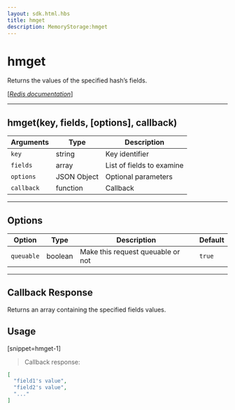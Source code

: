 ```yaml
---
layout: sdk.html.hbs
title: hmget
description: MemoryStorage:hmget
---
```

  

# hmget
Returns the values of the specified hash’s fields.

[[_Redis documentation_]](https://redis.io/commands/hmget)

---

## hmget(key, fields, [options], callback)

| Arguments | Type | Description |
|---------------|---------|----------------------------------------|
| `key` | string | Key identifier |
| `fields` | array | List of fields to examine |
| `options` | JSON Object | Optional parameters |
| `callback` | function | Callback |

---

## Options

| Option | Type | Description | Default |
|---------------|---------|----------------------------------------|---------|
| `queuable` | boolean | Make this request queuable or not  | `true` |

---

## Callback Response

Returns an array containing the specified fields values.

## Usage

[snippet=hmget-1]
> Callback response:

```json
[
  "field1's value",
  "field2's value",
  "..."
]
```